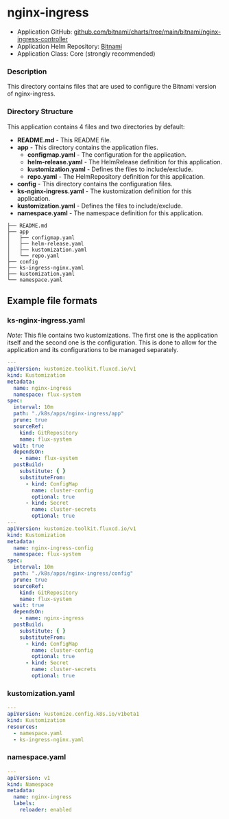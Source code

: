 # nginx-ingress

* Application GitHub: [github.com/bitnami/charts/tree/main/bitnami/nginx-ingress-controller](https://github.com/bitnami/charts/tree/main/bitnami/nginx-ingress-controller)
* Application Helm Repository: [Bitnami](https://charts.bitnami.com/bitnami)
* Application Class: Core (strongly recommended)

### Description

This directory contains files that are used to configure the Bitnami version of nginx-ingress.

### Directory Structure

This application contains 4 files and two directories by default:

* **README.md** - This README file.
* **app** \- This directory contains the application files.
  * **configmap.yaml** \- The configuration for the application.
  * **helm-release.yaml** \- The HelmRelease definition for this application.
  * **kustomization.yaml** \- Defines the files to include/exclude.
  * **repo.yaml** \- The HelmRepository definition for this application.
* **config** \- This directory contains the configuration files.
* **ks-nginx-ingress.yaml** \- The kustomization definition for this application.
* **kustomization.yaml** \- Defines the files to include/exclude.
* **namespace.yaml** \- The namespace definition for this application.

```
├── README.md
├── app
│   ├── configmap.yaml
│   ├── helm-release.yaml
│   ├── kustomization.yaml
│   └── repo.yaml
├── config
├── ks-ingress-nginx.yaml
├── kustomization.yaml
└── namespace.yaml
```

## Example file formats

### ks-nginx-ingress.yaml

*Note:* This file contains two kustomizations. The first one is the application itself and the second one is the configuration. This is done to allow for the application and its configurations to be managed separately.

```yaml
---
apiVersion: kustomize.toolkit.fluxcd.io/v1
kind: Kustomization
metadata:
  name: nginx-ingress
  namespace: flux-system
spec:
  interval: 10m
  path: "./k8s/apps/nginx-ingress/app"
  prune: true
  sourceRef:
    kind: GitRepository
    name: flux-system
  wait: true
  dependsOn:
    - name: flux-system
  postBuild:
    substitute: { }
    substituteFrom:
      - kind: ConfigMap
        name: cluster-config
        optional: true
      - kind: Secret
        name: cluster-secrets
        optional: true
---
apiVersion: kustomize.toolkit.fluxcd.io/v1
kind: Kustomization
metadata:
  name: nginx-ingress-config
  namespace: flux-system
spec:
  interval: 10m
  path: "./k8s/apps/nginx-ingress/config"
  prune: true
  sourceRef:
    kind: GitRepository
    name: flux-system
  wait: true
  dependsOn:
    - name: nginx-ingress
  postBuild:
    substitute: { }
    substituteFrom:
      - kind: ConfigMap
        name: cluster-config
        optional: true
      - kind: Secret
        name: cluster-secrets
        optional: true
```

### kustomization.yaml

```yaml
---
apiVersion: kustomize.config.k8s.io/v1beta1
kind: Kustomization
resources:
  - namespace.yaml
  - ks-ingress-nginx.yaml
```

### namespace.yaml

```yaml
---
apiVersion: v1
kind: Namespace
metadata:
  name: nginx-ingress
  labels:
    reloader: enabled
```